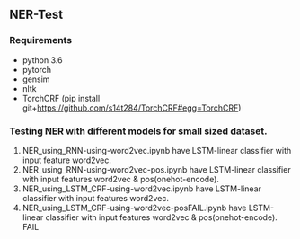 
## NER-Test
### Requirements
 - python 3.6
 - pytorch
 - gensim
 - nltk
 - TorchCRF (pip install git+https://github.com/s14t284/TorchCRF#egg=TorchCRF)

### Testing NER with different models for small sized dataset.
 1. NER_using_RNN-using-word2vec.ipynb have LSTM-linear classifier with input feature word2vec.
 2. NER_using_RNN-using-word2vec-pos.ipynb have LSTM-linear classifier with input features word2vec & pos(onehot-encode).
 3. NER_using_LSTM_CRF-using-word2vec.ipynb have LSTM-linear classifier with input features word2vec.
 4. NER_using_LSTM_CRF-using-word2vec-posFAIL.ipynb have LSTM-linear classifier with input features word2vec & pos(onehot-encode). FAIL
